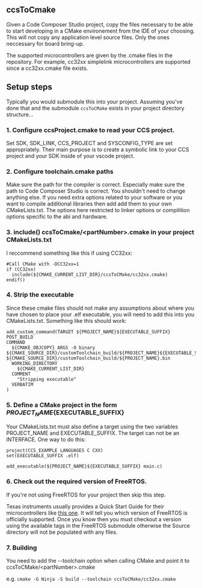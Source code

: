 ## ccsToCmake
Given a Code Composer Studio project, copy the files necessary to be able to start developing in a CMake environement
from the IDE of your choosing. This will not copy any application level source files. Only the ones neccessary for board bring-up.

The supported microcontrollers are given by the <partNumber>.cmake files in the repository.
For example, cc32xx simplelink microcontrollers are supported since a cc32xx.cmake file exists.

## Setup steps

Typically you would submodule this into your project. Assuming you've done that and the submodule `ccsToCMake` exists in your project
directory structure...

### 1. Configure ccsProject.cmake to read your CCS project.

Set SDK, SDK_LINK, CCS_PROJECT and SYSCONFIG_TYPE are set appropriately.
Their main purpose is to create a symbolic link to your CCS project and your
SDK inside of your vscode project.

### 2. Configure toolchain.cmake paths

Make sure the path for the compiler is correct. Especially make sure the path to Code Composer Studio is correct.
You shouldn't need to change anything else. If you need extra options related to your software or you want to compile
additional libraries then add add them to your own CMakeLists.txt. The options here restricted to linker options or
compilition options specific to the abi and hardware.

### 3. include() ccsToCmake/\<partNumber\>.cmake in your project CMakeLists.txt
I reccommend something like this if using CC32xx:

```
#Call CMake with -DCC32xx=1
if (CC32xx)
  include(${CMAKE_CURRENT_LIST_DIR}/ccsToCMake/cc32xx.cmake)
endif()
```

### 4. Strip the executable

Since these cmake files should not make any assumptions about where you have chosen to place your .elf executable,
you will need to add this into you CMakeLists.txt. Something like this should work:

```
add_custom_command(TARGET ${PROJECT_NAME}${EXECUTABLE_SUFFIX} POST_BUILD
COMMAND
  ${CMAKE_OBJCOPY} ARGS -O binary ${CMAKE_SOURCE_DIR}/customToolchain_build/${PROJECT_NAME}${EXECUTABLE_SUFFIX} ${CMAKE_SOURCE_DIR}/customToolchain_build/${PROJECT_NAME}.bin
  WORKING_DIRECTORY
    ${CMAKE_CURRENT_LIST_DIR}
  COMMENT
    "Stripping executable"
  VERBATIM
)
```

### 5. Define a CMake project in the form ${PROJECT_NAME}${EXECUTABLE_SUFFIX}
Your CMakeLists.txt must also define a target using the two variables PROJECT_NAME and EXECUTABLE_SUFFIX.
The target can not be an INTERFACE. One way to do this:

```
project(CCS_EXAMPLE LANGUAGES C CXX)
set(EXECUTABLE_SUFFIX .elf)

add_executable(${PROJECT_NAME}${EXECUTABLE_SUFFIX} main.c)
```

### 6. Check out the required version of FreeRTOS.

If you're not using FreeRTOS for your project then skip this step.

Texas instruments usually provides a Quick Start Guide for their microcontrollers like [this one](https://software-dl.ti.com/ecs/SIMPLELINK_CC3220_SDK/2_20_00_10/exports/docs/simplelink_mcu_sdk/Quick_Start_Guide.html). It will tell you which version of FreeRTOS is officially supported. Once you know then you must checkout
a version using the available tags in the FreeRTOS submodule otherwise the Source directory will not be populated with any files.

### 7. Building

You need to add the --toolchain option when calling CMake and point it to ccsToCMake/\<partNumber\>.cmake

e.g. `cmake -G Ninja -S build --toolchain ccsToCMake/cc32xx.cmake`
